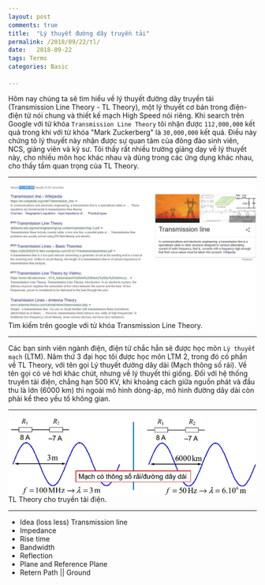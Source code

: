 ```yaml
---
layout: post
comments: true
title:  "Lý thuyết đường dây truyền tải"
permalink: /2018/09/22/tl/
date:   2018-09-22
tags: Terms
categories: Basic

---
```


Hôm nay chúng ta sẽ tìm hiểu về lý thuyết đường dây truyền tải (Transmission Line Theory - TL Theory), một lý thuyết cơ bản trong điện-điện tử nói chung và thiết kế mạch High Speed nói riêng. Khi search trên Google với từ khóa `Transmission Line Theory` tôi nhận được `112,000,000` kết quả trong khi với từ khóa "Mark Zuckerberg" là `30,000,000` kết quả. Điều này chứng tỏ lý thuyết này nhận được sự quan tâm của đông đảo sinh viên, NCS, giảng viên và kỹ sư. Tôi thấy rất nhiều trường giảng dạy về lý thuyết này, cho nhiều môn học khác nhau và dùng trong các ứng dụng khác nhau, cho thấy tầm quan trọng của TL Theory.

<hr>
<div class="imgcap">
 <img src ="/assets/1_tl/tl_google.jpg" align = "center" width = "">
 <div class = "thecap"> Tìm kiếm trên google với từ khóa Transmission Line Theory. </div>
</div>
<hr>

Các bạn sinh viên ngành điện, điện tử chắc hẳn sẽ được học môn `Lý thuyết mạch` (LTM). Năm thứ 3 đại học tôi được học môn LTM 2, trong đó có phần về TL Theory, với tên gọi Lý thuyết đường dây dài (Mạch thông số rải). Về tên gọi có vẻ hơi khác chút, nhưng về lý thuyết thì giống. Đối với hệ thống truyền tải điện, chẳng hạn 500 KV, khi khoảng cách giữa nguồn phát và đầu thu là lớn (6000 km) thì ngoài mô hình dòng-áp, mô hình đường dây dài còn phải kể theo yếu tố không gian.

<hr>
<div class="imgcap">
 <img src ="/assets/1_tl/tl_ncp.jpg" align = "center" width = "">
 <div class = "thecap"> TL Theory cho truyền tải điện. </div>
</div>
<hr>



<!-- 
- Idea (loss less) Transmission line
- Impedance
- Rise time
- Bandwidth
- Reflection
- Plane and Reference Plane
- Retern Path || Ground

 -->

 - Idea (loss less) Transmission line
- Impedance
- Rise time
- Bandwidth
- Reflection
- Plane and Reference Plane
- Retern Path || Ground